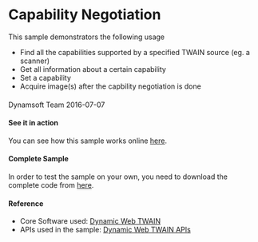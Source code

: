 # Capability Negotiation

This sample demonstrators the following usage

* Find all the capabilities supported by a specified TWAIN source (eg. a scanner)
* Get all information about a certain capability
* Set a capability
* Acquire image(s) after the capbility negotiation is done

####
Dynamsoft Team
2016-07-07

#### See it in action
You can see how this sample works online <a href="http://www.dynamsoft.com/Samples/DWT/Inspect-TWAIN-Devices-by-Capability-Negotiation/Inspect-TWAIN-Devices-by-Capability-Negotiation.html" target="_blank">here</a>.

#### Complete Sample
In order to test the sample on your own, you need to download the complete code from [here](http://www.dynamsoft.com/Samples/DWT/Inspect-TWAIN-Devices-by-Capability-Negotiation.zip).

#### Reference
* Core Software used: [Dynamic Web TWAIN](http://www.dynamsoft.com/Downloads/WebTWAIN_Download.aspx)
* APIs used in the sample: [Dynamic Web TWAIN APIs](http://developer.dynamsoft.com/dwt/acquireimage)
